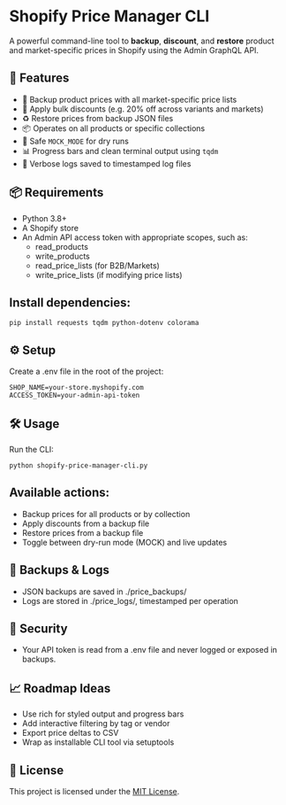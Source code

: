 # Shopify Price Manager CLI

A powerful command-line tool to **backup**, **discount**, and **restore** product and market-specific prices in Shopify using the Admin GraphQL API.

## 🚀 Features

- 🧾 Backup product prices with all market-specific price lists
- 💸 Apply bulk discounts (e.g. 20% off across variants and markets)
- ♻️ Restore prices from backup JSON files
- 📦 Operates on all products or specific collections
- 🛑 Safe `MOCK_MODE` for dry runs
- 📊 Progress bars and clean terminal output using `tqdm`
- 📝 Verbose logs saved to timestamped log files

## 📦 Requirements

- Python 3.8+
- A Shopify store
- An Admin API access token with appropriate scopes, such as:
  - read_products
  - write_products
  - read_price_lists (for B2B/Markets)
  - write_price_lists (if modifying price lists)

## Install dependencies:
```
pip install requests tqdm python-dotenv colorama
```

## ⚙️ Setup

Create a .env file in the root of the project:
```
SHOP_NAME=your-store.myshopify.com
ACCESS_TOKEN=your-admin-api-token
```

## 🛠 Usage

Run the CLI:
```
python shopify-price-manager-cli.py
```

## Available actions:
- Backup prices for all products or by collection
- Apply discounts from a backup file
- Restore prices from a backup file
- Toggle between dry-run mode (MOCK) and live updates

## 📂 Backups & Logs
- JSON backups are saved in ./price_backups/
- Logs are stored in ./price_logs/, timestamped per operation

## 🔐 Security

- Your API token is read from a .env file and never logged or exposed in backups.

## 📈 Roadmap Ideas
- Use rich for styled output and progress bars
- Add interactive filtering by tag or vendor
- Export price deltas to CSV
- Wrap as installable CLI tool via setuptools

## 🪪 License

This project is licensed under the [MIT License](LICENSE).
